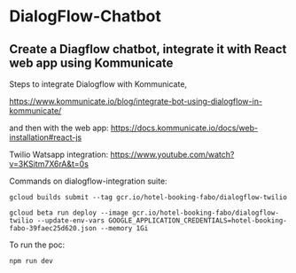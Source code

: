 # DialogFlow-Chatbot
## Create a Diagflow chatbot, integrate it with React web app using Kommunicate

Steps to integrate Dialogflow with Kommunicate, 

https://www.kommunicate.io/blog/integrate-bot-using-dialogflow-in-kommunicate/

and then with the web app:
https://docs.kommunicate.io/docs/web-installation#react-js

Twilio Watsapp integration:
https://www.youtube.com/watch?v=3KSitm7X6rA&t=0s

Commands on dialogflow-integration suite:
```
gcloud builds submit --tag gcr.io/hotel-booking-fabo/dialogflow-twilio

gcloud beta run deploy --image gcr.io/hotel-booking-fabo/dialogflow-twilio --update-env-vars GOOGLE_APPLICATION_CREDENTIALS=hotel-booking-fabo-39faec25d620.json --memory 1Gi
```

To run the poc:
```
npm run dev
```
